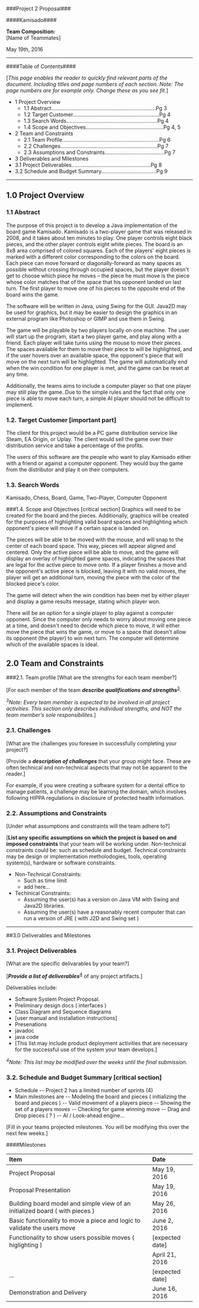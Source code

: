 ###Project 2 Proposal###

####Kamisado####

__Team Composition:__<br>
[Name of Teammates]

May 19th, 2016

---

####Table of Contents####

[*This page enables the reader to quickly find relevant parts of the document. Including titles and page numbers of each section.
Note: The page numbers are for example only. Change these as you see fit.*]

* 1 Project Overview 
  * 1.1 Abstract…………………………………….………………………Pg 3
  * 1.2 Target Customer……………….…………………………………Pg 4
  * 1.3 Search Words……………….……………………………………Pg 4
  * 1.4 Scope and Objectives….…………………………………………Pg 4, 5
* 2 Team and Constraints
  * 2.1 Team Profile…….……………………………………………….…Pg 6
  * 2.2 Challenges……….……………………………………………….Pg 7
  * 2.3 Assumptions and Constraints………………………………....Pg 7
* 3 Deliverables and Milestones
 * 3.1 Project Deliverables……………………………………………..Pg 8
 * 3.2 Schedule and Budget Summary…..…………………………..Pg 9


---

## 1.0	Project Overview
### 1.1 Abstract

The purpose of this project is to develop a Java implementation of the board game Kamisado. Kamisado is a two-player game that was released in 2008, and it takes about ten minutes to play. One player controls eight black pieces, and the other player controls eight white pieces. The board is an 8x8 area comprised of colored squares. Each of the players' eight pieces is marked with a different color corresponding to the colors on the board. Each piece can move forward or diagonally-forward as many spaces as possible without crossing through occupied spaces, but the player doesn't get to choose which piece he moves – the piece he must move is the piece whose color matches that of the space that his opponent landed on last turn. The first player to move one of his pieces to the opposite end of the board wins the game. 

The software will be written in Java, using Swing for the GUI. Java2D may be used for graphics, but it may be easier to design the graphics in an external program like Photoshop or GIMP and use them in Swing.

The game will be playable by two players locally on one machine. The user will start up the program, start a two player game, and play along with a friend. Each player will take turns using the mouse to move their pieces. The spaces available for them to move their piece to will be highlighted, and if the user hovers over an available space, the opponent's piece that will move on the next turn will be highlighted. The game will automatically end when the win condition for one player is met, and the game can be reset at any time.

Additionally, the teams aims to include a computer player so that one player may still play the game. Due to the simple rules and the fact that only one piece is able to move each turn, a simple AI player should not be difficult to implement.


### 1.2.	Target Customer [important part]

The client for this project would be a PC game distribution service like Steam, EA Origin, or Uplay. The client would sell the game over their distribution service and take a percentage of the profits. 

The users of this software are the people who want to play Kamisado either with a friend or against a computer opponent. They would buy the game from the distributor and play it on their computers.


### 1.3.	Search Words 

Kamisado, Chess, Board, Game, Two-Player, Computer Opponent


###1.4.	Scope and Objectives [critical section]
Graphics will need to be created for the board and the pieces. Additionally, graphics will be created for the purposes of highlighting valid board spaces and highlighting which opponent's piece will move if a certain space is landed on.

The pieces will be able to be moved with the mouse, and will snap to the center of each board space. This way, pieces will appear aligned and centered. Only the active piece will be able to move, and the game will display an overlay of highlighted game spaces, indicating the spaces that are legal for the active piece to move onto. If a player finishes a move and the opponent's active piece is blocked, leaving it with no valid moves, the player will get an additional turn, moving the piece with the color of the blocked piece's color. 

The game will detect when the win condition has been met by either player and display a game results message, stating which player won. 

There will be an option for a single player to play against a computer opponent. Since the computer only needs to worry about moving one piece at a time, and doesn't need to decide which piece to move, it will either move the piece that wins the game, or move to a space that doesn't allow its opponent (the player) to win next turn. The computer will determine which of the available spaces is ideal. 

## 2.0	Team and Constraints

###2.1.	Team profile
[What are the strengths for each team member?]

[For each member of the team ***describe qualifications and strengths***<sup>[3](#footnote_3)</sup>.

*<sup><a name="footnote_3">3</a></sup>Note: Every team member is expected to be involved in all project activities. This section only describes individual strengths, and NOT the team member’s sole responsibilites.*]


### 2.1.	Challenges
[What are the challenges you foresee in successfully completing your project?]

[Provide a ***description of challenges*** that your group might face. These are often technical and non-technical aspects that may not be apparent to the reader.]

For example, if you were creating a software system for a dental office to manage patients, a challenge may be learning the domain, which involves following HIPPA regulations in disclosure of protected health information.

### 2.2.	Assumptions and Constraints
[Under what assumptions and constraints will the team adhere to?]

[**List any specific assumptions on which the project is based on and imposed constraints** that your team will be working under. Non-technical constraints could be: such as schedule and budget. Technical constraints may be design or implementation metholodogies, tools, operating system(s), hardware or software constraints.

* Non-Technical Constraints:
  * Such as time limit
  * add here...
* Techinical Constraints:
  *  Assuming the user(s) has a version on Java VM with Swing and Java2D libraries.
  *  Assuming the user(s) have a reasonably recent computer that can run a version of JRE ( with J2D and Swing set )

---

##3.0	Deliverables and Milestones

### 3.1.	Project Deliverables 

[What are the specific delivarables by your team?]

[***Provide a list of deliverables***<sup>[4](#footnote_4)</sup> of any project artifacts.]

Deliverables include:
*	Software System Project Proposal.
*	Preliminary design docs ( interfaces )
*	Class Diagram and Sequence diagrams
*	[user manual and installation instructions]
*	Presenations
*	javadoc
*	java code
*	[This list may include product deployment activities that are necessary for the successful use of the system your team develops.]

 *<sup><a name="footnote_4">4</a></sup>Note: This list may be modified over the weeks until the final submission.* 



### 3.2.	Schedule and Budget Summary [critical section]

* Schedule -- Project 2 has a limited number of sprints (4)
* Main milestones are
    --  Modeling the board and pieces ( initializing the board and pieces )
    --  Valid movement of a players piece
    --  Showing the set of a players moves
    --  Checking for game winning move
    --  Drag and Drop pieces ( ? )
    --  AI / Look-ahead engine...

[Fill in your teams projected milestones. You will be modifying this over the next few weeks.]


####Milestones

| Item                       | Date            |
| :--------------------------|:----------------|
| Project Proposal           | May 19, 2016  |
| Proposal Presentation      | May 19, 2016  |
| Building board model and simple view of an initialized board ( with pieces ) | May 26, 2016 |
| Basic functionality to move a piece and logic to validate the users move  | June 2, 2016 |
| Functionality to show users possible moves ( higlighting )  | [expected date] |
|  | April 21, 2016  |
| ...                        | [expected date] |
| Demonstration and Delivery | June 16, 2016    |
